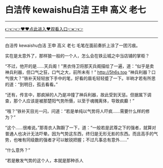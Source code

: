 # 白洁传 kewaishu白洁 王申 高义 老七

<hr/> <a href="https://github.com/kaihcw/xiazai/issues/1">👉👉👉♥♥点此进入♥观看入口👈👉👉</a><hr/>

白洁传 kewaishu白洁 王申 高义 老七
毛笔在面前奏折上涂了一团污痕。

实在是太意外了，那样狼一般的一个人，怎么会在铁云城之中当店铺的掌柜？

“不过，他开的是……天兵阁！”黑衣侍卫将那天兵阁描绘了一遍，道：“似乎是卖神兵利器，但口气之狂，口气之大，前所未有！”
http://5h6s.top
“神兵利器？口气很大？”铁补天轻轻放下手中的笔，好看的眉毛轻轻蹙了一下。半晌才若有所思的道：“到明日，孤去看看。”

“还有，传言中，那疯掉的人乃是冲撞了神兵利器，故此受到天惩。但据属下调查，那个人应该是被那楚阳气势所慑，以至于魂魄离体，导致疯癫！”

“哦？”铁补天目光一闪，问道：“若是单纯以气势将人吓疯……需要什么样的修为？”

“这个……很难说。”那青衣人踟蹰了一下，道：“一般若是武尊之下的强者，就算对普通人也决计无法吓晕。因为气势这东西，终归是无形无影的东西。而且高手的气势，也唯有同级数的强者才可以敏锐把握；不过凡事总有意外……”

“什么意外？”

“若是散发气势的这个人，本就是那种杀人
